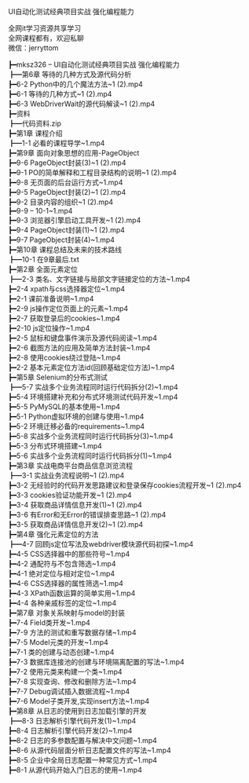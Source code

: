 UI自动化测试经典项目实战 强化编程能力

全网it学习资源共享学习<br>全网课程都有，欢迎私聊<br>微信：jerryttom<br>

┣━mksz326 – UI自动化测试经典项目实战 强化编程能力<br> ┣━第6章 等待的几种方式及源代码分析<br> ┣━6-2 Python中的几个魔法方法~1 (2).mp4<br> ┣━6-1 等待的几种方式~1 (2).mp4<br> ┣━6-3 WebDriverWait的源代码解读~1 (2).mp4<br> ┣━资料<br> ┣━代码资料.zip<br> ┣━第1章 课程介绍<br> ┣━1-1 必看的课程导学~1.mp4<br> ┣━第9章 面向对象思想的应用-PageObject<br> ┣━9-6 PageObject封装(3)~1 (2).mp4<br> ┣━9-1 PO的简单解释和工程目录结构的说明~1 (2).mp4<br> ┣━9-8 无页面的后台运行方式~1.mp4<br> ┣━9-5 PageObject封装(2)~1 (2).mp4<br> ┣━9-2 目录内容的组织~1 (2).mp4<br> ┣━9-9 – 10-1~1.mp4<br> ┣━9-3 浏览器引擎启动工具开发~1 (2).mp4<br> ┣━9-4 PageObject封装(1)~1 (2).mp4<br> ┣━9-7 PageObject封装(4)~1.mp4<br> ┣━第10章 课程总结及未来的技术路线<br> ┣━10-1 在9章最后.txt<br> ┣━第2章 全面元素定位<br> ┣━2-3 类名、文字链接与局部文字链接定位的方法~1.mp4<br> ┣━2-4 xpath与css选择器定位~1.mp4<br> ┣━2-1 课前准备说明~1.mp4<br> ┣━2-9 js操作定位页面上的元素~1.mp4<br> ┣━2-7 获取登录后的cookies~1.mp4<br> ┣━2-10 js定位操作~1.mp4<br> ┣━2-5 鼠标和键盘事件演示及源代码阅读~1.mp4<br> ┣━2-6 截图方法的应用及简单方法封装~1.mp4<br> ┣━2-8 使用cookies绕过登陆~1.mp4<br> ┣━2-2 基本元素定位方法id(回顾基础定位方法)~1.mp4<br> ┣━第5章 Selenium的分布式测试<br> ┣━5-7 实战多个业务流程同时运行代码拆分(2)~1.mp4<br> ┣━5-4 环境搭建补充和分布式环境测试代码开发~1.mp4<br> ┣━5-5 PyMySQL的基本使用~1.mp4<br> ┣━5-1 Python虚拟环境的创建与使用~1.mp4<br> ┣━5-2 环境迁移必备的requirements~1.mp4<br> ┣━5-8 实战多个业务流程同时运行代码拆分(3)~1.mp4<br> ┣━5-3 分布式环境搭建~1.mp4<br> ┣━5-6 实战多个业务流程同时运行代码拆分(1)~1.mp4<br> ┣━第3章 实战电商平台商品信息浏览流程<br> ┣━3-1 实战业务流程说明~1 (2).mp4<br> ┣━3-2 无经验时的代码开发思路建议和登录保存cookies流程开发~1 (2).mp4<br> ┣━3-3 cookies验证功能开发~1 (2).mp4<br> ┣━3-4 获取商品详情信息开发(1)~1 (2).mp4<br> ┣━3-6 有Error和无Error的错误排查思路~1 (2).mp4<br> ┣━3-5 获取商品详情信息开发(2)~1 (2).mp4<br> ┣━第4章 强化元素定位的方法<br> ┣━4-7 回顾js定位写法及webdriver模块源代码初探~1.mp4<br> ┣━4-5 CSS选择器中的那些符号~1.mp4<br> ┣━4-2 通配符与不包含筛选~1.mp4<br> ┣━4-1 绝对定位与相对定位~1.mp4<br> ┣━4-6 CSS选择器的属性筛选~1.mp4<br> ┣━4-3 XPath函数运算的简单实用~1.mp4<br> ┣━4-4 各种亲戚标签的定位~1.mp4<br> ┣━第7章 对象关系映射与model的封装<br> ┣━7-4 Field类开发~1.mp4<br> ┣━7-9 方法的测试和重写数据存储~1.mp4<br> ┣━7-5 Model元类的开发~1.mp4<br> ┣━7-1 类的创建与动态创建~1.mp4<br> ┣━7-3 数据库连接池的创建与环境隔离配置的写法~1.mp4<br> ┣━7-2 使用元类来构建一个类~1.mp4<br> ┣━7-8 实现查询、修改和删除方法~1.mp4<br> ┣━7-7 Debug调试插入数据流程~1.mp4<br> ┣━7-6 Model子类开发,实现insert方法~1.mp4<br> ┣━第8章 从日志的使用到日志加载引擎的开发<br> ┣━8-3 日志解析引擎代码开发(1)~1.mp4<br> ┣━8-4 日志解析引擎代码开发(2)~1.mp4<br> ┣━8-2 日志的多参数配置与解决中文问题~1.mp4<br> ┣━8-6 从源代码层面分析日志配置文件的写法~1.mp4<br> ┣━8-5 企业中全局日志配置一种常见方式~1.mp4<br> ┣━8-1 从源代码开始入门日志的使用~1.mp4